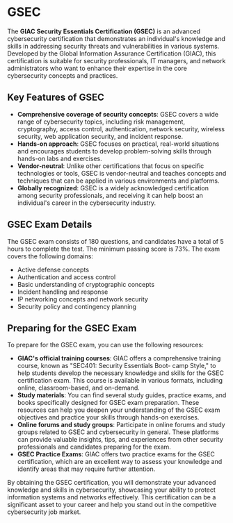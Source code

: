 # GSEC

The **GIAC Security Essentials Certification (GSEC)** is an advanced cybersecurity certification that demonstrates an individual's knowledge and skills in addressing security threats and vulnerabilities in various systems. Developed by the Global Information Assurance Certification (GIAC), this certification is suitable for security professionals, IT managers, and network administrators who want to enhance their expertise in the core cybersecurity concepts and practices.

## Key Features of GSEC

- **Comprehensive coverage of security concepts**: GSEC covers a wide range of cybersecurity topics, including risk management, cryptography, access control, authentication, network security, wireless security, web application security, and incident response.
- **Hands-on approach**: GSEC focuses on practical, real-world situations and encourages students to develop problem-solving skills through hands-on labs and exercises.
- **Vendor-neutral**: Unlike other certifications that focus on specific technologies or tools, GSEC is vendor-neutral and teaches concepts and techniques that can be applied in various environments and platforms.
- **Globally recognized**: GSEC is a widely acknowledged certification among security professionals, and receiving it can help boost an individual's career in the cybersecurity industry.

## GSEC Exam Details

The GSEC exam consists of 180 questions, and candidates have a total of 5 hours to complete the test. The minimum passing score is 73%. The exam covers the following domains:

- Active defense concepts
- Authentication and access control
- Basic understanding of cryptographic concepts
- Incident handling and response
- IP networking concepts and network security
- Security policy and contingency planning

## Preparing for the GSEC Exam

To prepare for the GSEC exam, you can use the following resources:

- **GIAC's official training courses**: GIAC offers a comprehensive training course, known as "SEC401: Security Essentials Boot- camp Style," to help students develop the necessary knowledge and skills for the GSEC certification exam. This course is available in various formats, including online, classroom-based, and on-demand.
- **Study materials**: You can find several study guides, practice exams, and books specifically designed for GSEC exam preparation. These resources can help you deepen your understanding of the GSEC exam objectives and practice your skills through hands-on exercises.
- **Online forums and study groups**: Participate in online forums and study groups related to GSEC and cybersecurity in general. These platforms can provide valuable insights, tips, and experiences from other security professionals and candidates preparing for the exam.
- **GSEC Practice Exams**: GIAC offers two practice exams for the GSEC certification, which are an excellent way to assess your knowledge and identify areas that may require further attention.

By obtaining the GSEC certification, you will demonstrate your advanced knowledge and skills in cybersecurity, showcasing your ability to protect information systems and networks effectively. This certification can be a significant asset to your career and help you stand out in the competitive cybersecurity job market.
